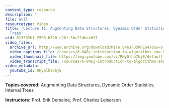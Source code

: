 ```yaml
---
content_type: resource
description: ''
file: null
resourcetype: Video
title: 'Lecture 11: Augmenting Data Structures, Dynamic Order Statistics, Interval
  Trees'
uid: 613532bf-2596-b320-c20f-5bc21dbce017
video_files:
  archive_url: http://www.archive.org/download/MIT6.046JF05MPEG4/ocw-6.046-24oct2005-220k.mp4
  video_captions_file: /courses/6-046j-introduction-to-algorithms-sma-5503-fall-2005/eb4255901245559cabbc15f723c1cf6c_RHyGlha7bjE.vtt
  video_thumbnail_file: https://img.youtube.com/vi/RHyGlha7bjE/default.jpg
  video_transcript_file: /courses/6-046j-introduction-to-algorithms-sma-5503-fall-2005/23fac2e25a1b4591073bac253589d4d9_RHyGlha7bjE.pdf
video_metadata:
  youtube_id: RHyGlha7bjE
---
```


**Topics covered:** Augmenting Data Structures, Dynamic Order Statistics, Interval Trees

**Instructors:** Prof. Erik Demaine, Prof. Charles Leiserson